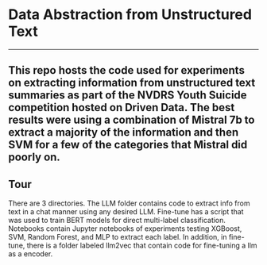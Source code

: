 # Data Abstraction from Unstructured Text
---
This repo hosts the code used for experiments on extracting information from unstructured text summaries as part of the NVDRS Youth Suicide competition hosted on Driven Data. The best results
were using a combination of Mistral 7b to extract a majority of the information and then SVM for a few of the categories that Mistral did poorly on.
---
Tour
---
There are 3 directories. The LLM folder contains code to extract info from text in a chat manner using any desired LLM. Fine-tune has a script that was used to train BERT models 
for direct multi-label classification. Notebooks contain Jupyter notebooks of experiments testing XGBoost, SVM, Random Forest, and MLP to extract each label. In addition, in fine-tune, there is a
folder labeled llm2vec that contain code for fine-tuning a llm as a encoder.
